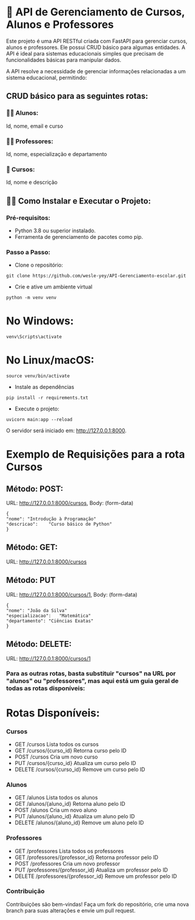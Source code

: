 # 🏫 API de Gerenciamento de Cursos, Alunos e Professores
Este projeto é uma API RESTful criada com FastAPI para gerenciar cursos, alunos e professores. Ele possui CRUD básico para algumas entidades. A API é ideal para sistemas educacionais simples que precisam de funcionalidades básicas para manipular dados.

 A API resolve a necessidade de gerenciar informações relacionadas a um sistema educacional, permitindo:

## CRUD básico para as seguintes rotas:
### 👨‍🎓 Alunos:
Id, nome, email e curso

### 👨‍🔬 Professores:
Id, nome, especialização e departamento

### 📝 Cursos:
Id, nome e descrição

## 👨‍💻 Como Instalar e Executar o Projeto:
### Pré-requisitos:
* Python 3.8 ou superior instalado.
* Ferramenta de gerenciamento de pacotes como pip.
### Passo a Passo:
* Clone o repositório:
```
git clone https://github.com/wesle-yey/API-Gerenciamento-escolar.git
```

* Crie e ative um ambiente virtual
```
python -m venv venv
```
# No Windows:
```
venv\Scripts\activate
```
# No Linux/macOS:
```
source venv/bin/activate
```

* Instale as dependências

```
pip install -r requirements.txt
```
* Execute o projeto:
```
uvicorn main:app --reload
```
O servidor será iniciado em: http://127.0.0.1:8000.

# Exemplo de Requisições para a rota Cursos

## Método: POST:
URL: http://127.0.0.1:8000/cursos,
Body: (form-data)
```
{
"nome":	"Introdução à Programação"
"descricao":	"Curso básico de Python"
}
```

## Método: GET:
URL: http://127.0.0.1:8000/cursos


## Método: PUT
URL: http://127.0.0.1:8000/cursos/1,
Body: (form-data)
```
{
"nome":	"João da Silva"
"especializacao":	"Matemática"
"departamento":	"Ciências Exatas"
}
```

## Método: DELETE:
URL: http://127.0.0.1:8000/cursos/1

### Para as outras rotas, basta substituir "cursos" na URL por "alunos" ou "professores", mas aqui está um guia geral de todas as rotas disponíveis:
# Rotas Disponíveis:
### Cursos	
* GET	/cursos	Lista todos os cursos
* GET	/cursos/{curso_id}	Retorna curso pelo ID
* POST	/cursos	Cria um novo curso
* PUT	/cursos/{curso_id}	Atualiza um curso pelo ID
* DELETE	/cursos/{curso_id}	Remove um curso pelo ID

### Alunos
* GET	/alunos	Lista todos os alunos
* GET	/alunos/{aluno_id}	Retorna aluno pelo ID
* POST	/alunos	Cria um novo aluno
* PUT	/alunos/{aluno_id}	Atualiza um aluno pelo ID
* DELETE	/alunos/{aluno_id}	Remove um aluno pelo ID

### Professores
* GET	/professores	Lista todos os professores
* GET	/professores/{professor_id}	Retorna professor pelo ID
* POST	/professores	Cria um novo professor
* PUT	/professores/{professor_id}	Atualiza um professor pelo ID
* DELETE	/professores/{professor_id}	Remove um professor pelo ID

### Contribuição
Contribuições são bem-vindas! Faça um fork do repositório, crie uma nova branch para suas alterações e envie um pull request.
